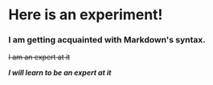 # Here is an experiment! 
### I am getting acquainted with Markdown's syntax. 
~~I am an expert at it~~ 

***I will learn to be an expert at it***
